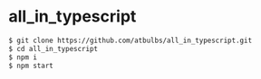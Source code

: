 # all_in_typescript
```bash
$ git clone https://github.com/atbulbs/all_in_typescript.git
$ cd all_in_typescript
$ npm i
$ npm start
```
